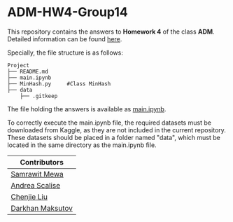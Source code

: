 # ADM-HW4-Group14

This repository contains the answers to **Homework 4** of the class **ADM**. Detailed information can be found [here](https://github.com/Sapienza-University-Rome/ADM/tree/master/2024/Homework_4).

Specially, the file structure is as follows:
```        
Project       
├── README.md         
├── main.ipynb
├── MinHash.py     #Class MinHash       
├── data                            
    ├── .gitkeep             

```

The file holding the answers is available as [main.ipynb](https://github.com/TealMango/ADM-HW4-Group14/blob/main/main.ipynb).

To correctly execute the main.ipynb file, the required datasets must be downloaded from Kaggle, as they are not included in the current repository. These datasets should be placed in a folder named "data", which must be located in the same directory as the main.ipynb file.

| Contributors                                                   |
|----------------------------------------------------------------|
| [Samrawit Mewa](https://github.com/SamrawitMM)                 |
| [Andrea Scalise](https://github.com/Andreascal)        |
| [Chenjie Liu](https://github.com/TealMango)                    |
| [Darkhan Maksutov](https://github.com/darkhmaks)                |
